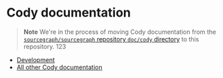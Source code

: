 # Cody documentation

> **Note**
> We're in the process of moving Cody documentation from the [`sourcegraph/sourcegraph` repository `doc/cody` directory](https://sourcegraph.com/github.com/sourcegraph/sourcegraph/-/tree/doc/cody) to this repository.
123
- [Development](development/index.md)
- [All other Cody documentation](https://sourcegraph.com/docs/cody)
